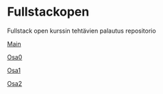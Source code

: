 # Fullstackopen
Fullstack open kurssin tehtävien palautus repositorio

[Main](https://github.com/JanneKarki/Fullstackopen)

[Osa0](https://github.com/JanneKarki/Fullstackopen/blob/main/osa_0/README.md)

[Osa1](https://github.com/JanneKarki/Fullstackopen/tree/osa1)

[Osa2](https://github.com/JanneKarki/Fullstackopen/tree/osa2)
